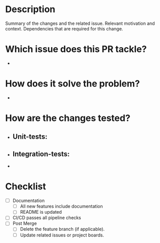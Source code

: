 # Description

Summary of the changes and the related issue.
Relevant motivation and context.
Dependencies that are required for this change.

# Which issue does this PR tackle?

-

# How does it solve the problem?

-

# How are the changes tested?

- Unit-tests:
  -
- Integration-tests:
  -
-
# Checklist

- [ ] Documentation
    - [ ] All new features include documentation
    - [ ] README is updated
- [ ] CI/CD passes all pipeline checks
- [ ] Post Merge
    - [ ] Delete the feature branch (if applicable).
    - [ ] Update related issues or project boards.
